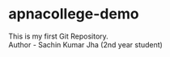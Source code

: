 # apnacollege-demo
This is my first Git Repository.
<br>
Author - Sachin Kumar Jha (2nd year student) 
